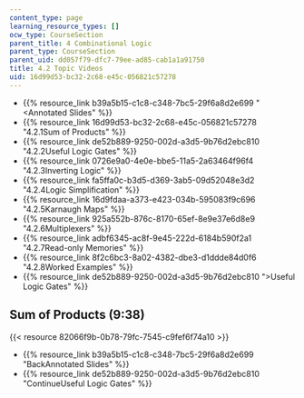 ```yaml
---
content_type: page
learning_resource_types: []
ocw_type: CourseSection
parent_title: 4 Combinational Logic
parent_type: CourseSection
parent_uid: dd057f79-dfc7-79ee-ad85-cab1a1a91750
title: 4.2 Topic Videos
uid: 16d99d53-bc32-2c68-e45c-056821c57278
---
```


*   {{% resource_link b39a5b15-c1c8-c348-7bc5-29f6a8d2e699 "\<Annotated Slides" %}}
*   {{% resource_link 16d99d53-bc32-2c68-e45c-056821c57278 "4.2.1Sum of Products" %}}
*   {{% resource_link de52b889-9250-002d-a3d5-9b76d2ebc810 "4.2.2Useful Logic Gates" %}}
*   {{% resource_link 0726e9a0-4e0e-bbe5-11a5-2a63464f96f4 "4.2.3Inverting Logic" %}}
*   {{% resource_link fa5ffa0c-b3d5-d369-3ab5-09d52048e3d2 "4.2.4Logic Simplification" %}}
*   {{% resource_link 16d9fdaa-a373-e423-034b-595083f9c696 "4.2.5Karnaugh Maps" %}}
*   {{% resource_link 925a552b-876c-8170-65ef-8e9e37e6d8e9 "4.2.6Multiplexers" %}}
*   {{% resource_link adbf6345-ac8f-9e45-222d-6184b590f2a1 "4.2.7Read-only Memories" %}}
*   {{% resource_link 8f2c6bc3-8a02-4382-dbe3-d1ddde84d0f6 "4.2.8Worked Examples" %}}
*   {{% resource_link de52b889-9250-002d-a3d5-9b76d2ebc810 "\>Useful Logic Gates" %}}

Sum of Products (9:38)
----------------------

{{< resource 82066f9b-0b78-79fc-7545-c9fef6f74a10 >}}

*   {{% resource_link b39a5b15-c1c8-c348-7bc5-29f6a8d2e699 "BackAnnotated Slides" %}}
*   {{% resource_link de52b889-9250-002d-a3d5-9b76d2ebc810 "ContinueUseful Logic Gates" %}}